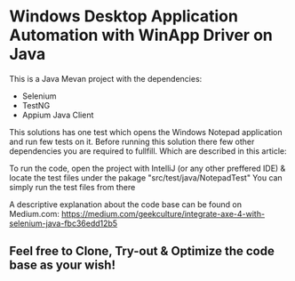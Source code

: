 # Windows Desktop Application Automation with WinApp Driver on Java

This is a Java Mevan project with the dependencies:
- Selenium
- TestNG
- Appium Java Client

This solutions has one test which opens the Windows Notepad application and run few tests on it. Before running this solution there few other dependencies you are required to fullfill. Which are described in this article:  

To run the code, open the project with IntelliJ (or any other preffered IDE) & locate the test files under the pakage "src/test/java/NotepadTest" You can simply run the test files from there

A descriptive explanation about the code base can be found on Medium.com: https://medium.com/geekculture/integrate-axe-4-with-selenium-java-fbc36edd12b5

## Feel free to Clone, Try-out & Optimize the code base as your wish!
